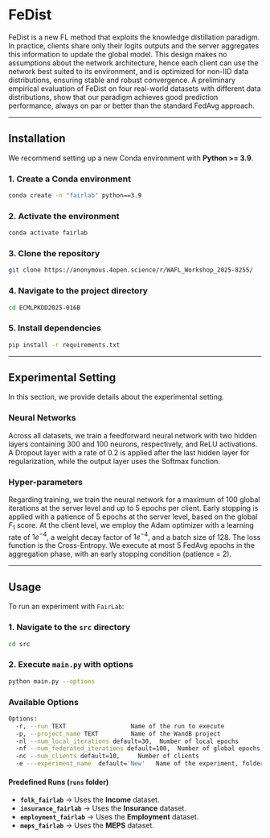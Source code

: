 # FeDist

FeDist is a new FL method that
exploits the knowledge distillation paradigm. In practice, clients share only their
logits outputs and the server aggregates this information to update the global model. This design makes no assumptions about the network architecture, hence
each client can use the network best suited to its environment, and is optimized for non-IID data distributions, ensuring stable and robust convergence.
A preliminary empirical evaluation of FeDist on four real-world datasets with different data distributions, show that our paradigm achieves good prediction
performance, always on par or better than the standard FedAvg approach.

---

## **Installation**

We recommend setting up a new Conda environment with **Python >= 3.9**.

### **1. Create a Conda environment**
```bash
conda create -n "fairlab" python==3.9
```

### **2. Activate the environment**
```bash
conda activate fairlab
```

### **3. Clone the repository**
```bash
git clone https://anonymous.4open.science/r/WAFL_Workshop_2025-8255/
```

### **4. Navigate to the project directory**
```bash
cd ECMLPKDD2025-016B
```

### **5. Install dependencies**
```bash
pip install -r requirements.txt
```

---

## **Experimental Setting**
In this section, we provide details about the experimental setting.

### **Neural Networks**

Across all datasets, we train a feedforward neural network with two hidden layers containing $300$ and $100$ neurons, respectively, and ReLU activations. A Dropout layer with a rate of $0.2$ is applied after the last hidden layer for regularization, while the output layer uses the Softmax function.

### **Hyper-parameters**

Regarding training, we train the neural network for a maximum of $100$ global iterations at the server level and up to $5$ epochs per client. Early stopping is applied with a patience of $5$ epochs at the server level, based on the global $F_1$ score. At the client level, we employ the Adam optimizer with a learning rate of $1e^{-4}$, a weight decay factor of $1e^{-4}$, and a batch size of $128$. The loss function is the Cross-Entropy. We execute at most $5$ FedAvg epochs in the aggregation phase, with an early stopping condition (patience = 2).

---

## **Usage**

To run an experiment with `FairLab`:

### **1. Navigate to the `src` directory**
```bash
cd src
```

### **2. Execute `main.py` with options**
```bash
python main.py --options
```

### **Available Options**
```bash
Options:
  -r, --run TEXT                  Name of the run to execute
  -p, --project_name TEXT         Name of the WandB project
  -nl --num_local_iterations default=30,  Number of local epochs
  -nf --num_federated_iterations default=100,  Number of global epochs
  -nc --num_clients default=10,     Number of clients
  -e ---experiment_name  default='New'   Name of the experiment, folder containing the data
```

#### **Predefined Runs (`runs` folder)**
- **`folk_fairlab`** → Uses the **Income** dataset.
- **`insurance_fairlab`** → Uses the **Insurance** dataset.
- **`employment_fairlab`** → Uses the **Employment** dataset.
- **`meps_fairlab`** → Uses the **MEPS** dataset.